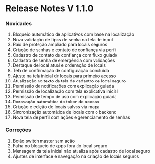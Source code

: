 # Release Notes V 1.1.0

### Novidades

1. Bloqueio automático de aplicativos com base na localização
2. Nova validação de tipos de senha na tela de input
3. Raio de proteção ampliado para locais seguros
4. Criação de senhas e contato de confiança via perfil
5. Cadastro de contato de confiança com fluxo guiado
6. Cadastro de senha de emergência com validações
7. Destaque de local atual e ordenação de locais
8. Tela de confirmação de configuração concluída
9. Ajuste na tela inicial de locais para primeiro acesso
10. Atualização no texto da tela de cadastro de local seguro
11. Permissão de notificações com explicação guiada
12. Permissão de localização com tela explicativa inicial
13. Permissão de tempo de uso com explicação guiada
14. Renovação automática de token de acesso
15. Criação e edição de locais salvos via mapa
16. Sincronização automática de locais com o backend
17. Nova tela de perfil com ações e gerenciamento de senhas

### Correções

1. Botão switch master sem ação
2. Falha no bloqueio de apps fora do local seguro
3. Mensagem da tela inicial não atualiza após cadastro de local seguro
4. Ajustes de interface e navegação na criação de locais seguros

